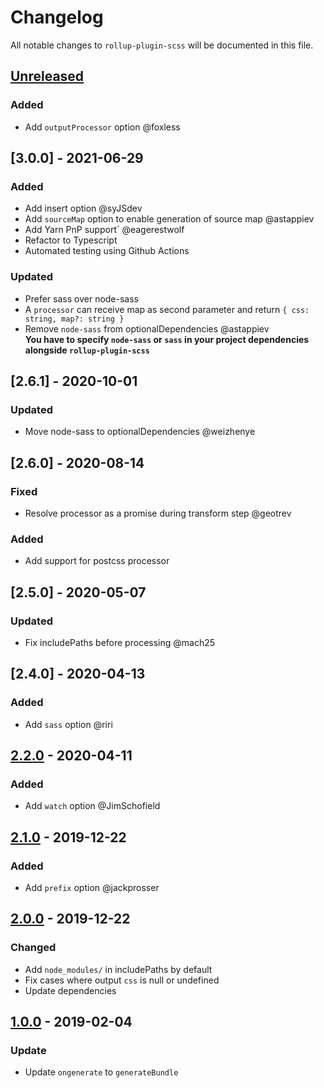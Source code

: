 # Changelog

All notable changes to `rollup-plugin-scss` will be documented in this file.

## [Unreleased]

### Added
- Add `outputProcessor` option @foxless

## [3.0.0] - 2021-06-29

### Added

- Add insert option @syJSdev
- Add `sourceMap` option to enable generation of source map @astappiev
- Add Yarn PnP support` @eagerestwolf
- Refactor to Typescript
- Automated testing using Github Actions

### Updated

- Prefer sass over node-sass
- A `processor` can receive map as second parameter and return `{ css: string, map?: string }`
- Remove `node-sass` from optionalDependencies @astappiev <br/>
  **You have to specify `node-sass` or `sass` in your project dependencies alongside `rollup-plugin-scss`**

## [2.6.1] - 2020-10-01

### Updated

- Move node-sass to optionalDependencies @weizhenye

## [2.6.0] - 2020-08-14

### Fixed

- Resolve processor as a promise during transform step @geotrev

### Added

- Add support for postcss processor

## [2.5.0] - 2020-05-07

### Updated

- Fix includePaths before processing @mach25

## [2.4.0] - 2020-04-13

### Added

- Add `sass` option @riri

## [2.2.0] - 2020-04-11

### Added

- Add `watch` option @JimSchofield

## [2.1.0] - 2019-12-22

### Added

- Add `prefix` option @jackprosser

## [2.0.0] - 2019-12-22

### Changed

- Add `node_modules/` in includePaths by default
- Fix cases where output `css` is null or undefined
- Update dependencies

## [1.0.0] - 2019-02-04

### Update

- Update `ongenerate` to `generateBundle`

[unreleased]: https://github.com/thgh/rollup-plugin-scss/compare/v2.2.0...HEAD
[2.2.0]: https://github.com/thgh/rollup-plugin-scss/compare/v2.1.0...v2.2.0
[2.1.0]: https://github.com/thgh/rollup-plugin-scss/compare/v2.0.0...v2.1.0
[2.0.0]: https://github.com/thgh/rollup-plugin-scss/compare/v1.0.0...v2.0.0
[1.0.0]: https://github.com/thgh/rollup-plugin-scss/compare/v0.0.1...v1.0.0
[0.0.1]: https://github.com/thgh/rollup-plugin-scss/releases
